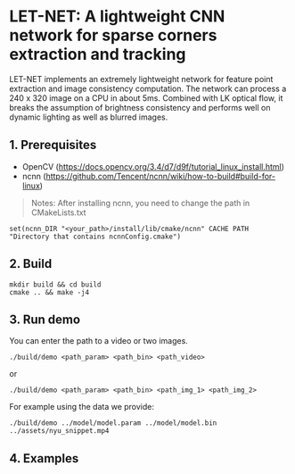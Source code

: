 # LET-NET: A lightweight CNN network for sparse corners extraction and tracking

LET-NET implements an extremely lightweight network for feature point extraction and image consistency computation. The network can process a 240 x 320 image on a CPU in about 5ms. Combined with LK optical flow, it breaks the assumption of brightness consistency and performs well on dynamic lighting as well as blurred images.


## 1. Prerequisites 

- OpenCV (https://docs.opencv.org/3.4/d7/d9f/tutorial_linux_install.html)
- ncnn (https://github.com/Tencent/ncnn/wiki/how-to-build#build-for-linux)

> Notes: After installing ncnn, you need to change the path in CMakeLists.txt

```
set(ncnn_DIR "<your_path>/install/lib/cmake/ncnn" CACHE PATH "Directory that contains ncnnConfig.cmake")
```
## 2. Build 

```
mkdir build && cd build
cmake .. && make -j4
```

## 3. Run demo 

You can enter the path to a video or two images.
```
./build/demo <path_param> <path_bin> <path_video>
```
or 
```
./build/demo <path_param> <path_bin> <path_img_1> <path_img_2>
```
For example using the data we provide:

```
./build/demo ../model/model.param ../model/model.bin ../assets/nyu_snippet.mp4
```

## 4. Examples 


